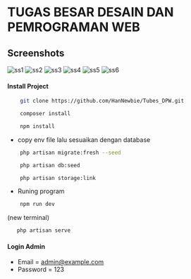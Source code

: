 # TUGAS BESAR DESAIN DAN PEMROGRAMAN WEB
## Screenshots
![ss1](https://github.com/HanNewbie/Tubes_DPW/assets/146110996/357e4fc4-fb74-48db-9f16-da499b9be948)
![ss2](https://github.com/HanNewbie/Tubes_DPW/assets/146110996/47071be6-a7b7-4165-8bf5-90b83a8ffe4a)
![ss3](https://github.com/HanNewbie/Tubes_DPW/assets/146110996/af219035-d50d-42f5-b2e7-051cf8d67c7d)
![ss4](https://github.com/HanNewbie/Tubes_DPW/assets/146110996/093f1375-09a9-440b-96d1-1a14859e3d43)
![ss5](https://github.com/HanNewbie/Tubes_DPW/assets/146110996/f6795932-f9a1-4f42-a881-1e42d9e2c0fe)
![ss6](https://github.com/HanNewbie/Tubes_DPW/assets/146110996/bdbfa221-1d5e-4f53-b490-94b5653c6090)


#### Install Project
```bash
    git clone https://github.com/HanNewbie/Tubes_DPW.git
```
```bash
    composer install
```
```bash
    npm install
```
-  copy env file lalu sesuaikan dengan database
```bash
    php artisan migrate:fresh --seed
```
```bash
    php artisan db:seed
```
```bash
    php artisan storage:link
```
- Runing program
```bash
    npm run dev
```
(new terminal)
```bash
   php artisan serve
```

#### Login Admin
-   Email    = admin@example.com
-   Password = 123
